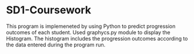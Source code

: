 # SD1-Coursework
This program is implemeneted by using Python to predict progression outcomes of each student. Used graphycs.py module to display the Histogram. The histogram includes the progression outcomes according to the data entered during the program run.
